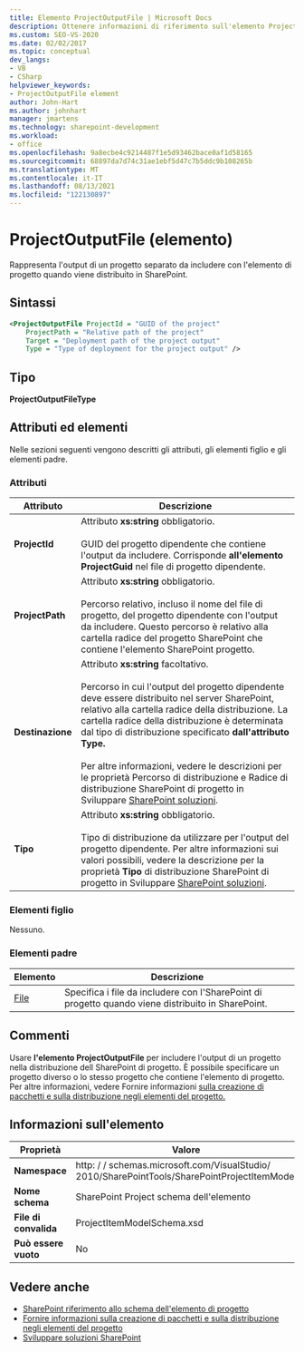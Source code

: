 ```yaml
---
title: Elemento ProjectOutputFile | Microsoft Docs
description: Ottenere informazioni di riferimento sull'elemento ProjectOutputFile, che rappresenta l'output di un progetto separato nel riferimento XML Schema dell'elemento SharePoint progetto.
ms.custom: SEO-VS-2020
ms.date: 02/02/2017
ms.topic: conceptual
dev_langs:
- VB
- CSharp
helpviewer_keywords:
- ProjectOutputFile element
author: John-Hart
ms.author: johnhart
manager: jmartens
ms.technology: sharepoint-development
ms.workload:
- office
ms.openlocfilehash: 9a8ecbe4c9214487f1e5d93462bace0af1d58165
ms.sourcegitcommit: 68897da7d74c31ae1ebf5d47c7b5ddc9b108265b
ms.translationtype: MT
ms.contentlocale: it-IT
ms.lasthandoff: 08/13/2021
ms.locfileid: "122130897"
---
```

# <a name="projectoutputfile-element"></a>ProjectOutputFile (elemento)
  Rappresenta l'output di un progetto separato da includere con l'elemento di progetto quando viene distribuito in SharePoint.

## <a name="syntax"></a>Sintassi

```xml
<ProjectOutputFile ProjectId = "GUID of the project"
    ProjectPath = "Relative path of the project"
    Target = "Deployment path of the project output"
    Type = "Type of deployment for the project output" />
```

## <a name="type"></a>Tipo
 **ProjectOutputFileType**

## <a name="attributes-and-elements"></a>Attributi ed elementi
 Nelle sezioni seguenti vengono descritti gli attributi, gli elementi figlio e gli elementi padre.

### <a name="attributes"></a>Attributi

|Attributo|Descrizione|
|---------------|-----------------|
|**ProjectId**|Attributo **xs:string** obbligatorio.<br /><br /> GUID del progetto dipendente che contiene l'output da includere. Corrisponde **all'elemento ProjectGuid** nel file di progetto dipendente.|
|**ProjectPath**|Attributo **xs:string** obbligatorio.<br /><br /> Percorso relativo, incluso il nome del file di progetto, del progetto dipendente con l'output da includere. Questo percorso è relativo alla cartella radice del progetto SharePoint che contiene l'elemento SharePoint progetto.|
|**Destinazione**|Attributo **xs:string** facoltativo.<br /><br /> Percorso in cui l'output del progetto dipendente deve essere distribuito nel server SharePoint, relativo alla cartella radice della distribuzione. La cartella radice della distribuzione è determinata dal tipo di distribuzione specificato **dall'attributo Type.**<br /><br /> Per altre informazioni, vedere le  descrizioni  per le proprietà Percorso di distribuzione e Radice di distribuzione SharePoint di progetto in Sviluppare [SharePoint soluzioni](../sharepoint/developing-sharepoint-solutions.md).|
|**Tipo**|Attributo **xs:string** obbligatorio.<br /><br /> Tipo di distribuzione da utilizzare per l'output del progetto dipendente. Per altre informazioni sui valori possibili, vedere la descrizione per la proprietà **Tipo** di distribuzione SharePoint di progetto in Sviluppare [SharePoint soluzioni](../sharepoint/developing-sharepoint-solutions.md).|

### <a name="child-elements"></a>Elementi figlio
 Nessuno.

### <a name="parent-elements"></a>Elementi padre

|Elemento|Descrizione|
|-------------|-----------------|
|[File](../sharepoint/files-element.md)|Specifica i file da includere con l'SharePoint di progetto quando viene distribuito in SharePoint.|

## <a name="remarks"></a>Commenti
 Usare **l'elemento ProjectOutputFile** per includere l'output di un progetto nella distribuzione dell SharePoint di progetto. È possibile specificare un progetto diverso o lo stesso progetto che contiene l'elemento di progetto. Per altre informazioni, vedere Fornire informazioni [sulla creazione di pacchetti e sulla distribuzione negli elementi del progetto.](../sharepoint/providing-packaging-and-deployment-information-in-project-items.md)

## <a name="element-information"></a>Informazioni sull'elemento

|Proprietà|Valore|
|-|-|
|**Namespace**|http: \/ \/ schemas.microsoft.com/VisualStudio/<br>2010/SharePointTools/SharePointProjectItemModel|
|**Nome schema**|SharePoint Project schema dell'elemento|
|**File di convalida**|ProjectItemModelSchema.xsd|
|**Può essere vuoto**|No|

## <a name="see-also"></a>Vedere anche
- [SharePoint riferimento allo schema dell'elemento di progetto](../sharepoint/sharepoint-project-item-schema-reference.md)
- [Fornire informazioni sulla creazione di pacchetti e sulla distribuzione negli elementi del progetto](../sharepoint/providing-packaging-and-deployment-information-in-project-items.md)
- [Sviluppare soluzioni SharePoint](../sharepoint/developing-sharepoint-solutions.md)
